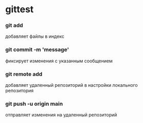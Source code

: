 # gittest

### git add
добавляет файлы в индекс
### git commit -m 'message'
фиксирует изменения с указанным сообщением
### git remote add
добавляет удаленный репозиторий в настройки локального репозитория
### git push -u origin main
отправляет изменения на удаленный репозиторий
